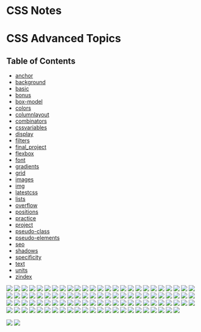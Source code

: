 # CSS Notes
# CSS Advanced Topics

## Table of Contents
- [anchor](anchor/index.html)
- [background](background/index.html)
- [basic](basic/index.html)
- [bonus](bonus/index.html)
- [box-model](box-model/index.html)
- [colors](colors/index.html)
- [columnlayout](columnlayout/index.html)
- [combinators](combinators/index.html)
- [cssvariables](cssvariables/index.html)
- [display](display/index.html)
- [filters](filters/index.html)
- [final_project](final_project/index.html)
- [flexbox](flexbox/index.html)
- [font](font/index.html)
- [gradients](gradients/index.html)
- [grid](grid/index.html)
- [images](images/index.html)
- [img](img/index.html)
- [latestcss](latestcss/index.html)
- [lists](lists/index.html)
- [overflow](overflow/index.html)
- [positions](positions/index.html)
- [practice](practice/index.html)
- [project](project/index.html)
- [pseudo-class](pseudo-class/index.html)
- [pseudo-elements](pseudo-elements/index.html)
- [seo](seo/index.html)
- [shadows](shadows/index.html)
- [specificity](specificity/index.html)
- [text](text/index.html)
- [units](units/index.html)
- [zindex](zindex/index.html)

![](img/0002.jpg)
![](img/0004.jpg)
![](img/0005.jpg)
![](img/0011.jpg)
![](img/0012.jpg)
![](img/0013.jpg)
![](img/0014.jpg)
![](img/0016.jpg)
![](img/0017.jpg)
![](img/0018.jpg)
![](img/0020.jpg)
![](img/0022.jpg)
![](img/0023.jpg)
![](img/0024.jpg)
![](img/0025.jpg)
![](img/0026.jpg)
![](img/0027.jpg)
![](img/0029.jpg)
![](img/0031.jpg)
![](img/0033.jpg)
![](img/0036.jpg)
![](img/0038.jpg)
![](img/0040.jpg)
![](img/0042.jpg)
![](img/0043.jpg)
![](img/0044.jpg)
![](img/0046.jpg)
![](img/0048.jpg)
![](img/0050.jpg)
![](img/0052.jpg)
![](img/0054.jpg)
![](img/0055.jpg)
![](img/0056.jpg)
![](img/0057.jpg)
![](img/0058.jpg)
![](img/0061.jpg)
![](img/0063.jpg)
![](img/0065.jpg)
![](img/0067.jpg)
![](img/0069.jpg)
![](img/0071.jpg)
![](img/0073.jpg)
![](img/0075.jpg)
![](img/0076.jpg)
![](img/0077.jpg)
![](img/0078.jpg)
![](img/0079.jpg)
![](img/0080.jpg)
![](img/0081.jpg)
![](img/0082.jpg)
![](img/0085.jpg)
![](img/0087.jpg)
![](img/0089.jpg)
![](img/0091.jpg)
![](img/0093.jpg)
![](img/0094.jpg)
![](img/0095.jpg)
![](img/0096.jpg)
![](img/0097.jpg)
![](img/0098.jpg)
![](img/0099.jpg)
![](img/0100.jpg)
![](img/0101.jpg)
![](img/0102.jpg)
![](img/0103.jpg)
![](img/0104.jpg)
![](img/0105.jpg)
![](img/0106.jpg)
![](img/0109.jpg)
![](img/0111.jpg)
![](img/0113.jpg)
![](img/0116.jpg)
![](img/0117.jpg)
![](img/0118.jpg)
![](img/0119.jpg)
![](img/0120.jpg)
![](img/0121.jpg)
![](img/0122.jpg)
![](img/0124.jpg)
![](img/0125.jpg)
![](img/0125.jpg)
![](img/0127.jpg)
![](img/0128.jpg)
![](img/0132.jpg)
![](img/0133.jpg)
![](img/0134.jpg)
![](img/0135.jpg)
![](img/0136.jpg)
![](img/0137.jpg)
![](img/0138.jpg)
![](img/0139.jpg)
![](img/0140.jpg)
![](img/0141.jpg)
![](img/0142.jpg)
![](img/0146.jpg)
![](img/0147.jpg)
![](img/0154.jpg)
![](img/0156.jpg)

![](img/0157.jpg)
![](img/0159.jpg)
